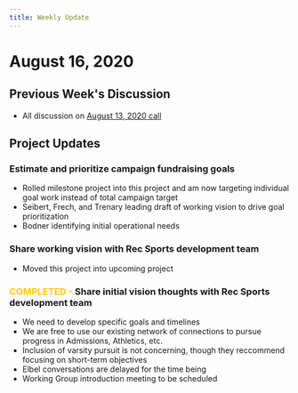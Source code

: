 ```yaml
---
title: Weekly Update
---
```

# August 16, 2020
## Previous Week's Discussion
- All discussion on [August 13, 2020 call](../../meetings/2020-08-13.md)

## Project Updates
### Estimate and prioritize campaign fundraising goals
- Rolled milestone project into this project and am now targeting individual goal work instead of total campaign target
- Seibert, Frech, and Trenary leading draft of working vision to drive goal prioritization
- Bodner identifying initial operational needs

### Share working vision with Rec Sports development team
- Moved this project into upcoming project

### <span style='color:#ffcc00'>COMPLETED -</span> Share initial vision thoughts with Rec Sports development team
- We need to develop specific goals and timelines
- We are free to use our existing network of connections to pursue progress in Admissions, Athletics, etc.
- Inclusion of varsity pursuit is not concerning, though they reccommend focusing on short-term objectives
- Elbel conversations are delayed for the time being
- Working Group introduction meeting to be scheduled
